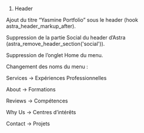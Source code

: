 1) Header

Ajout du titre “Yasmine Portfolio” sous le header (hook astra_header_markup_after).

Suppression de la partie Social du header d’Astra (astra_remove_header_section('social')).

Suppression de l’onglet Home du menu.

Changement des noms du menu :

Services → Expériences Professionnelles

About → Formations

Reviews → Compétences

Why Us → Centres d’intérêts

Contact → Projets
